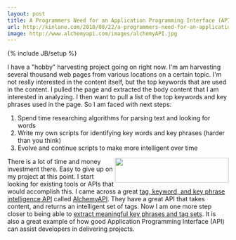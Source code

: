 ```yaml
---
layout: post
title: A Programmers Need for an Application Programming Interface (API)
url: http://kinlane.com/2010/08/22/a-programmers-need-for-an-application-programming-interface-api/
image: http://www.alchemyapi.com/images/alchemyAPI.jpg
---
```

{% include JB/setup %}
<p>
     I have a "hobby" harvesting project going on right now. I'm am harvesting several thousand web pages from various locations on a certain topic. I'm not really interested in the content itself, but the top keywords that are used in the content. I pulled the page and extracted the body content that I am interested in analyzing. I then want to pull a list of the top keywords and key phrases used in the page. So I am faced with next steps:
</p>
<ol class="mainlist">
     <li>Spend time researching algorithms for parsing text and looking for words
     </li>
     <li>Write my own scripts for identifying key words and key phrases (harder than you think)
     </li>
     <li>Evolve and continue scripts to make more intelligent over time
     </li>
</ol>
<p>
     <img class="alignnone c1" title="AlchemyAPI" src="http://www.alchemyapi.com/images/alchemyAPI.jpg" alt="" width="259" height="57" align="right" />There is a lot of time and money investment there. Easy to give up on my project at this point. I start looking for existing tools or APIs that would accomplish this. I came across a great <a href="http://www.alchemyapi.com/" target="_blank">tag, keyword, and key phrase intelligence API</a> called <a href="http://www.alchemyapi.com/" target="_blank">AlchemyAPI</a>. They have a great API that takes content, and returns an intelligent set of tags. Now I am one more step closer to being able to <a href="http://www.kinlane.com/2010/08/meaningful-key-phrases-and-tag-sets/" target="_blank">extract meaningful key phrases and tag sets</a>. It is also a great example of how good Application Programming Interface (API) can assist developers in delivering projects.
</p>